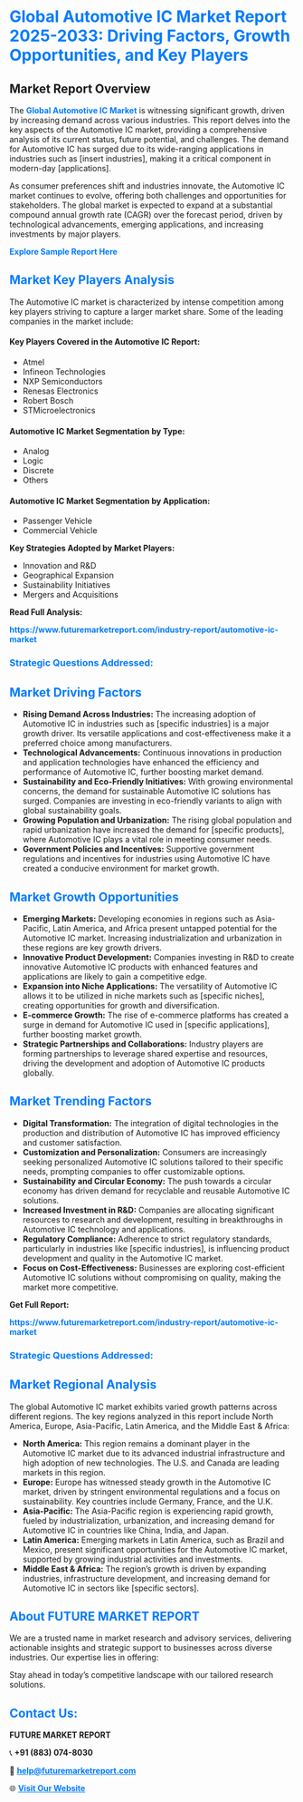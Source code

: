 <h1 style="color: #007BFF;">Global Automotive IC Market Report 2025-2033: Driving Factors, Growth Opportunities, and Key Players</h1>

<section id="overview">
<h2>Market Report Overview</h2>
<p>The <a href="https://www.futuremarketreport.com/industry-report/automotive-ic-market" style="color: #007BFF; text-decoration: none;"><strong>Global Automotive IC Market</strong></a> is witnessing significant growth, driven by increasing demand across various industries. This report delves into the key aspects of the Automotive IC market, providing a comprehensive analysis of its current status, future potential, and challenges. The demand for Automotive IC has surged due to its wide-ranging applications in industries such as [insert industries], making it a critical component in modern-day [applications].</p>
<p>As consumer preferences shift and industries innovate, the Automotive IC market continues to evolve, offering both challenges and opportunities for stakeholders. The global market is expected to expand at a substantial compound annual growth rate (CAGR) over the forecast period, driven by technological advancements, emerging applications, and increasing investments by major players.</p>
</section>

<section id="overview">
<p><a href="https://www.futuremarketreport.com/request-sample/reportId=48265" style="color: #007BFF; text-decoration: none;"><strong>Explore Sample Report Here</strong></a></p>
</section>

<section id="key-players">
<h2 style="color: #007BFF;">Market Key Players Analysis</h2>
<p>The Automotive IC market is characterized by intense competition among key players striving to capture a larger market share. Some of the leading companies in the market include:</p>
<h4>Key Players Covered in the Automotive IC Report:</h4>
<ul><li>Atmel</li><li>Infineon Technologies</li><li>NXP Semiconductors</li><li>Renesas Electronics</li><li>Robert Bosch</li><li>STMicroelectronics</li></ul>
<h4>Automotive IC Market Segmentation by Type:</h4>
<ul><li>Analog</li><li>Logic</li><li>Discrete</li><li>Others</li></ul>

<h4>Automotive IC Market Segmentation by Application:</h4>
<ul><li>Passenger Vehicle</li><li>Commercial Vehicle</li></ul>
<p><strong>Key Strategies Adopted by Market Players:</strong></p>
<ul>
<li>Innovation and R&D</li>
<li>Geographical Expansion</li>
<li>Sustainability Initiatives</li>
<li>Mergers and Acquisitions</li>
</ul>
</section>

<section>
<p><strong>Read Full Analysis: </strong></p><a href="https://www.futuremarketreport.com/industry-report/automotive-ic-market" style="color: #007BFF; text-decoration: none;"><strong>https://www.futuremarketreport.com/industry-report/automotive-ic-market</strong></a>
<h3 style="color: #007BFF;">Strategic Questions Addressed:</h3>
</section>

<section id="driving-factors">
<h2 style="color: #007BFF;">Market Driving Factors</h2>
<ul>
<li><strong>Rising Demand Across Industries:</strong> The increasing adoption of Automotive IC in industries such as [specific industries] is a major growth driver. Its versatile applications and cost-effectiveness make it a preferred choice among manufacturers.</li>
<li><strong>Technological Advancements:</strong> Continuous innovations in production and application technologies have enhanced the efficiency and performance of Automotive IC, further boosting market demand.</li>
<li><strong>Sustainability and Eco-Friendly Initiatives:</strong> With growing environmental concerns, the demand for sustainable Automotive IC solutions has surged. Companies are investing in eco-friendly variants to align with global sustainability goals.</li>
<li><strong>Growing Population and Urbanization:</strong> The rising global population and rapid urbanization have increased the demand for [specific products], where Automotive IC plays a vital role in meeting consumer needs.</li>
<li><strong>Government Policies and Incentives:</strong> Supportive government regulations and incentives for industries using Automotive IC have created a conducive environment for market growth.</li>
</ul>
</section>

<section id="growth-opportunities">
<h2 style="color: #007BFF;">Market Growth Opportunities</h2>
<ul>
<li><strong>Emerging Markets:</strong> Developing economies in regions such as Asia-Pacific, Latin America, and Africa present untapped potential for the Automotive IC market. Increasing industrialization and urbanization in these regions are key growth drivers.</li>
<li><strong>Innovative Product Development:</strong> Companies investing in R&D to create innovative Automotive IC products with enhanced features and applications are likely to gain a competitive edge.</li>
<li><strong>Expansion into Niche Applications:</strong> The versatility of Automotive IC allows it to be utilized in niche markets such as [specific niches], creating opportunities for growth and diversification.</li>
<li><strong>E-commerce Growth:</strong> The rise of e-commerce platforms has created a surge in demand for Automotive IC used in [specific applications], further boosting market growth.</li>
<li><strong>Strategic Partnerships and Collaborations:</strong> Industry players are forming partnerships to leverage shared expertise and resources, driving the development and adoption of Automotive IC products globally.</li>
</ul>
</section>

<section id="trending-factors">
<h2 style="color: #007BFF;">Market Trending Factors</h2>
<ul>
<li><strong>Digital Transformation:</strong> The integration of digital technologies in the production and distribution of Automotive IC has improved efficiency and customer satisfaction.</li>
<li><strong>Customization and Personalization:</strong> Consumers are increasingly seeking personalized Automotive IC solutions tailored to their specific needs, prompting companies to offer customizable options.</li>
<li><strong>Sustainability and Circular Economy:</strong> The push towards a circular economy has driven demand for recyclable and reusable Automotive IC solutions.</li>
<li><strong>Increased Investment in R&D:</strong> Companies are allocating significant resources to research and development, resulting in breakthroughs in Automotive IC technology and applications.</li>
<li><strong>Regulatory Compliance:</strong> Adherence to strict regulatory standards, particularly in industries like [specific industries], is influencing product development and quality in the Automotive IC market.</li>
<li><strong>Focus on Cost-Effectiveness:</strong> Businesses are exploring cost-efficient Automotive IC solutions without compromising on quality, making the market more competitive.</li>
</ul>
</section>

<section>
<p><strong>Get Full Report: </strong></p><a href="https://www.futuremarketreport.com/industry-report/automotive-ic-market" style="color: #007BFF; text-decoration: none;"><strong>https://www.futuremarketreport.com/industry-report/automotive-ic-market</strong></a>
<h3 style="color: #007BFF;">Strategic Questions Addressed:</h3>
</section>


<section id="regional-analysis">
<h2 style="color: #007BFF;">Market Regional Analysis</h2>
<p>The global Automotive IC market exhibits varied growth patterns across different regions. The key regions analyzed in this report include North America, Europe, Asia-Pacific, Latin America, and the Middle East & Africa:</p>
<ul>
<li><strong>North America:</strong> This region remains a dominant player in the Automotive IC market due to its advanced industrial infrastructure and high adoption of new technologies. The U.S. and Canada are leading markets in this region.</li>
<li><strong>Europe:</strong> Europe has witnessed steady growth in the Automotive IC market, driven by stringent environmental regulations and a focus on sustainability. Key countries include Germany, France, and the U.K.</li>
<li><strong>Asia-Pacific:</strong> The Asia-Pacific region is experiencing rapid growth, fueled by industrialization, urbanization, and increasing demand for Automotive IC in countries like China, India, and Japan.</li>
<li><strong>Latin America:</strong> Emerging markets in Latin America, such as Brazil and Mexico, present significant opportunities for the Automotive IC market, supported by growing industrial activities and investments.</li>
<li><strong>Middle East & Africa:</strong> The region’s growth is driven by expanding industries, infrastructure development, and increasing demand for Automotive IC in sectors like [specific sectors].</li>
</ul>
</section>

<footer>
<h2 style="color: #007BFF;">About FUTURE MARKET REPORT</h2>
<p>We are a trusted name in market research and advisory services, delivering actionable insights and strategic support to businesses across diverse industries. Our expertise lies in offering:</p>

<p>Stay ahead in today’s competitive landscape with our tailored research solutions.</p>

<h2 style="color: #007BFF;">Contact Us:</h2>
<p><strong>FUTURE MARKET REPORT</strong></p>
<p>📞 <strong>+91 (883) 074-8030</strong></p>
<p>📧 <strong><a href="mailto:help@futuremarketreport.com" style="color: #007BFF;">help@futuremarketreport.com</a></strong></p>
<p>🌐 <strong><a href="https://www.futuremarketreport.com/" style="color: #007BFF;">Visit Our Website</a></strong></p>
</footer>